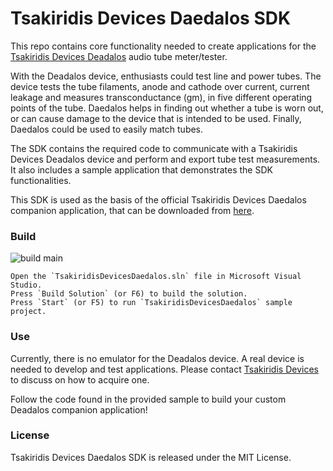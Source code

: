 ﻿# Tsakiridis Devices Daedalos SDK
This repo contains core functionality needed to create applications for the [Tsakiridis Devices Deadalos](http://www.tsakiridis-devices.com/test_evaluation_daedalos.html) audio tube meter/tester.

With the Deadalos device, enthusiasts could test line and power tubes. The device tests the tube filaments, anode and cathode over current, current leakage and measures transconductance (gm), in five different operating points of the tube. Daedalos helps in finding out whether a tube is worn out, or can cause damage to the device that is intended to be used. Finally, Daedalos could be used to easily match tubes.

The SDK contains the required code to communicate with a Tsakiridis Devices Deadalos device and perform and export tube test measurements. It also includes a sample application that demonstrates the SDK functionalities. 

This SDK is used as the basis of the official Tsakiridis Devices Daedalos companion application, that can be downloaded from [here](http://www.tsakiridis-devices.com/software/tsakiridis_devices_daedalos_v1.2.0.zip).

### Build
![build main](https://github.com/PantelisGeorgiadis/TsakiridisDevicesDaedalosSDK/workflows/build/badge.svg?branch=master)

	Open the `TsakiridisDevicesDaedalos.sln` file in Microsoft Visual Studio.
	Press `Build Solution` (or F6) to build the solution.
	Press `Start` (or F5) to run `TsakiridisDevicesDaedalos` sample project.

### Use
Currently, there is no emulator for the Deadalos device. A real device is needed to develop and test applications. Please contact [Tsakiridis Devices](http://www.tsakiridis-devices.com/contact.html) to discuss on how to acquire one. 

Follow the code found in the provided sample to build your custom Deadalos companion application!

### License
Tsakiridis Devices Daedalos SDK is released under the MIT License.
